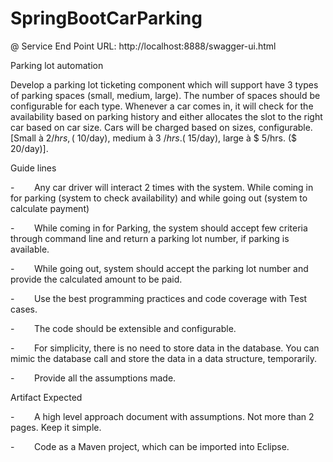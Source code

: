 # SpringBootCarParking

@ Service End Point URL: http://localhost:8888/swagger-ui.html

Parking lot automation

Develop a parking lot ticketing component which will support have 3 types of parking spaces (small, medium, large). The number of spaces should be configurable for each type. Whenever a car comes in, it will check for the availability based on parking history and either allocates the slot to the right car based on car size. Cars will be charged based on sizes, configurable. [Small à $2/hrs, ($ 10/day), medium à 3 $/hrs. ($ 15/day), large à $ 5/hrs. ($ 20/day)].

Guide lines

-        Any car driver will interact 2 times with the system. While coming in for parking (system to check availability) and while going out (system to calculate payment)

-        While coming in for Parking, the system should accept few criteria through command line and return a parking lot number, if parking is available.

-        While going out, system should accept the parking lot number and provide the calculated amount to be paid.

-        Use the best programming practices and code coverage with Test cases.

-        The code should be extensible and configurable.

-        For simplicity, there is no need to store data in the database. You can mimic the database call and store the data in a data structure, temporarily.

-        Provide all the assumptions made.

Artifact Expected

-        A high level approach document with assumptions. Not more than 2 pages. Keep it simple.

-        Code as a Maven project, which can be imported into Eclipse.

